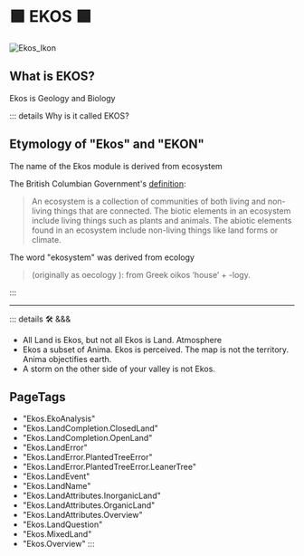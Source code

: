 # 🟩 <ekos>EKOS</ekos> 🟩

![Ekos_Ikon](/Ikon/Ekos_Ikon.png)

## What is <ekos>EKOS</ekos>?

Ekos is Geology and Biology

::: details Why is it called <ekos>EKOS</ekos>?

## Etymology of "<ekos>Ekos</ekos>" and "<ekos>EKON</ekos>"

The name of the Ekos module is derived from <ekos>eco</ekos>system

The British Columbian Government's [definition](https://www2.gov.bc.ca/gov/content/environment/plants-animals-ecosystems/ecosystems):
> An ecosystem is a collection of communities of both living and non-living things that are connected. The biotic elements in an ecosystem include living things such as plants and animals. The abiotic elements found in an ecosystem include non-living things like land forms or climate.

The word "<ekos>eko</ekos>system" was derived from <ekos>eco</ekos>logy

> (originally as <ekos>oeco</ekos>logy ): from Greek <ekos>oikos</ekos> ‘house’ + -logy.

:::

---

<!-- =================================================== -->
<!-- =================================================== -->
<!-- =================================================== -->
<!-- =================================================== -->
<!-- =================================================== -->
::: details 🛠 <dev>&&&</dev>

- All Land is Ekos, but not all Ekos is Land. Atmosphere
- Ekos a subset of Anima. Ekos is perceived. The map is not the territory. Anima objectifies earth.
- A storm on the other side of your valley is not Ekos.

<h2>PageTags</h2>

- "Ekos.EkoAnalysis"
- "Ekos.LandCompletion.ClosedLand"
- "Ekos.LandCompletion.OpenLand"
- "Ekos.LandError"
- "Ekos.LandError.PlantedTreeError"
- "Ekos.LandError.PlantedTreeError.LeanerTree"
- "Ekos.LandEvent"
- "Ekos.LandName"
- "Ekos.LandAttributes.InorganicLand"
- "Ekos.LandAttributes.OrganicLand"
- "Ekos.LandAttributes.Overview"
- "Ekos.LandQuestion"
- "Ekos.MixedLand"
- "Ekos.Overview"
:::
